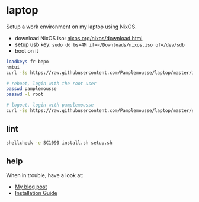 # laptop

Setup a work environment on my laptop using NixOS.

  * download NixOS iso: [nixos.org/nixos/download.html](https://nixos.org/nixos/download.html)
  * setup usb key: `sudo dd bs=4M if=~/Downloads/nixos.iso of=/dev/sdb`
  * boot on it

```bash
loadkeys fr-bepo
nmtui
curl -Ss https://raw.githubusercontent.com/Pamplemousse/laptop/master/install.sh | sh

# reboot, login with the root user
passwd pamplemousse
passwd -l root

# logout, login with pamplemousse
curl -Ss https://raw.githubusercontent.com/Pamplemousse/laptop/master/setup.sh | sh
```

## lint

```bash
shellcheck -e SC1090 install.sh setup.sh
```

## help

When in trouble, have a look at:

  * [My blog post](https://blog.xaviermaso.com/2019/02/28/NixOS-on-a-Dell-XPS15-9560.html)
  * [Installation Guide](https://nixos.wiki/wiki/NixOS_Installation_Guide)
